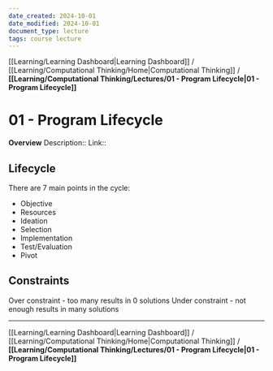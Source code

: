 ```yaml
---
date_created: 2024-10-01
date_modified: 2024-10-01
document_type: lecture
tags: course lecture
---
```

[[Learning/Learning Dashboard|Learning Dashboard]] / [[Learning/Computational Thinking/Home|Computational Thinking]] / **[[Learning/Computational Thinking/Lectures/01 - Program Lifecycle|01 - Program Lifecycle]]**
# 01 - Program Lifecycle
**Overview**
Description:: 
Link:: 

## Lifecycle

There are 7 main points in the cycle:
- Objective
- Resources
- Ideation
- Selection
- Implementation
- Test/Evaluation
- Pivot

## Constraints

Over constraint - too many results in 0 solutions
Under constraint - not enough results in many solutions

---
[[Learning/Learning Dashboard|Learning Dashboard]] / [[Learning/Computational Thinking/Home|Computational Thinking]] / **[[Learning/Computational Thinking/Lectures/01 - Program Lifecycle|01 - Program Lifecycle]]**

